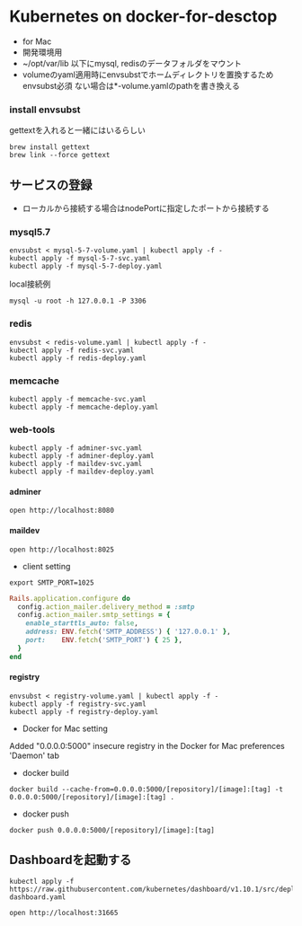 # Kubernetes on docker-for-desctop

* for Mac
* 開発環境用
* ~/opt/var/lib 以下にmysql, redisのデータフォルダをマウント
* volumeのyaml適用時にenvsubstでホームディレクトリを置換するためenvsubst必須
  ない場合は*-volume.yamlのpathを書き換える

### install envsubst

gettextを入れると一緒にはいるらしい

```
brew install gettext
brew link --force gettext
```

## サービスの登録

* ローカルから接続する場合はnodePortに指定したポートから接続する

### mysql5.7

```
envsubst < mysql-5-7-volume.yaml | kubectl apply -f -
kubectl apply -f mysql-5-7-svc.yaml
kubectl apply -f mysql-5-7-deploy.yaml
```

local接続例

```
mysql -u root -h 127.0.0.1 -P 3306
```

### redis

```
envsubst < redis-volume.yaml | kubectl apply -f -
kubectl apply -f redis-svc.yaml
kubectl apply -f redis-deploy.yaml
```

### memcache

```
kubectl apply -f memcache-svc.yaml
kubectl apply -f memcache-deploy.yaml
```

### web-tools

```
kubectl apply -f adminer-svc.yaml
kubectl apply -f adminer-deploy.yaml
kubectl apply -f maildev-svc.yaml
kubectl apply -f maildev-deploy.yaml
```

#### adminer

```
open http://localhost:8080
```

#### maildev

```
open http://localhost:8025
```

* client setting

```.env
export SMTP_PORT=1025
```

```ruby
Rails.application.configure do
  config.action_mailer.delivery_method = :smtp
  config.action_mailer.smtp_settings = {
    enable_starttls_auto: false,
    address: ENV.fetch('SMTP_ADDRESS') { '127.0.0.1' },
    port:    ENV.fetch('SMTP_PORT') { 25 },
  }
end
```

#### registry

```
envsubst < registry-volume.yaml | kubectl apply -f -
kubectl apply -f registry-svc.yaml
kubectl apply -f registry-deploy.yaml
```

* Docker for Mac setting

Added "0.0.0.0:5000" insecure registry in the Docker for Mac preferences 'Daemon' tab

* docker build

```
docker build --cache-from=0.0.0.0:5000/[repository]/[image]:[tag] -t 0.0.0.0:5000/[repository]/[image]:[tag] .
```

* docker push

```
docker push 0.0.0.0:5000/[repository]/[image]:[tag]
```

## Dashboardを起動する

```
kubectl apply -f https://raw.githubusercontent.com/kubernetes/dashboard/v1.10.1/src/deploy/alternative/kubernetes-dashboard.yaml
```

```
open http://localhost:31665
```
